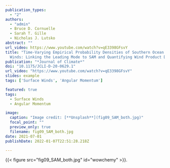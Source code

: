 ```yaml
---
publication_types:
  - "2"
authors:
  - "admin"
  - Bruce D. Cornuelle
  - Sarah T. Gille
  - Nicholas J. Lutsko
abstract: ""
url_video: https://www.youtube.com/watch?v=qE3398GFsvY
title: "Time-Varying Empirical Probability Densities of Southern Ocean Surface
  Winds: Linking the Leading Mode to SAM and Quantifying Wind Product Differences"
publication: "*Journal of Climate*"
doi: "10.1175/JCLI-D-20-0629.1"
url_video: "https://www.youtube.com/watch?v=qE3398GFsvY"
slides: example
tags: ['Surface Winds', 'Angular Momentum']

featured: true
tags:
  - Surface Winds
  - Angular Momentum

image:
  caption: "Image credit: [**Unsplash**](fig09_SAM_both.jpg)"
  focal_point: ""
  preview_only: true
  filename: fig09_SAM_both.jpg
date: 2021-07-01
publishDate: 2022-01-07T22:51:28.218Z

---
```

{{< figure src="fig09_SAM_both.jpg" id="wowchemy" >}}.
